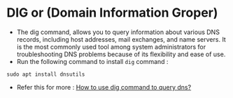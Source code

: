 # DIG or (Domain Information Groper)
- The dig command, allows you to query information about various DNS records, including host addresses, mail exchanges, and name servers. It is the most commonly used tool among system administrators for troubleshooting DNS problems because of its flexibility and ease of use.
- Run the following command to install `dig` command :  
```console
sudo apt install dnsutils
```
- Refer this for more : [How to use dig command to query dns?](https://linuxize.com/post/how-to-use-dig-command-to-query-dns-in-linux/)
